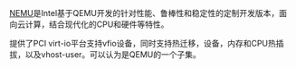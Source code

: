 [NEMU](https://github.com/intel/nemu)是Intel基于QEMU开发的针对性能、鲁棒性和稳定性的定制开发版本，面向云计算，结合现代化的CPU和硬件等特性。

提供了PCI virt-io平台支持vfio设备，同时支持热迁移，设备，内存和CPU热插拔，以及vhost-user。可以认为是QEMU的一个子集。